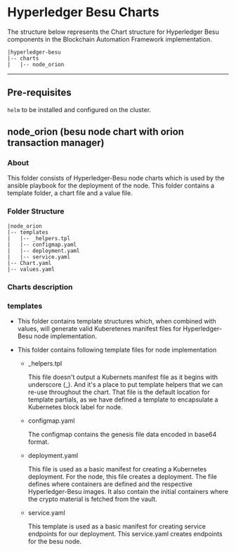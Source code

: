[//]: # (##############################################################################################)
[//]: # (Copyright Accenture. All Rights Reserved.)
[//]: # (SPDX-License-Identifier: Apache-2.0)
[//]: # (##############################################################################################)

# Hyperledger Besu Charts

The structure below represents the Chart structure for Hyperledger Besu components in the Blockchain Automation Framework implementation.

```
|hyperledger-besu
|-- charts
|   |-- node_orion
```
-------------

## Pre-requisites

``helm`` to be installed and configured on the cluster.

## node_orion (besu node chart with orion transaction manager)

### About
This folder consists of Hyperledger-Besu node charts which is used by the ansible playbook for the deployment of the node. This folder contains a template folder, a chart file and a value file.

### Folder Structure
```
|node_orion
|-- templates
|   |-- _helpers.tpl
|   |-- configmap.yaml
|   |-- deployment.yaml
|   |-- service.yaml
|-- Chart.yaml
|-- values.yaml
```

### Charts description

### templates
- This folder contains template structures which, when combined with values, will generate valid Kuberetenes manifest files for Hyperledger-Besu node implementation.
- This folder contains following template files for node implementation

  - _helpers.tpl   

      This file doesn't output a Kubernets manifest file as it begins with underscore (_). And it's a place to put template helpers that we can re-use throughout the chart.
      That file is the default location for template partials, as we have defined a template to encapsulate a Kubernetes block label for node.

  - configmap.yaml   

      The configmap contains the genesis file data encoded in base64 format.

  - deployment.yaml   

      This file is used as a basic manifest for creating a Kubernetes deployment. For the node, this file creates a deployment. The file defines where containers are defined and the respective Hyperledger-Besu images. It also contain the initial containers where the crypto material is fetched from the vault.

  - service.yaml   

      This template is used as a basic manifest for creating service endpoints for our deployment.
      This service.yaml creates endpoints for the besu node.
